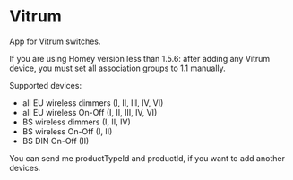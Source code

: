 # Vitrum

App for Vitrum switches.

If you are using Homey version less than 1.5.6: after adding any Vitrum device, you must set all association groups to 1.1 manually.

Supported devices:
- all EU wireless dimmers (I, II, III, IV, VI)
- all EU wireless On-Off (I, II, III, IV, VI)
- BS wireless dimmers (I, II, IV)
- BS wireless On-Off (I, II)
- BS DIN On-Off (II)

You can send me productTypeId and productId, if you want to add another devices.

